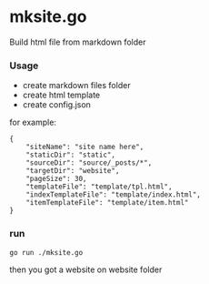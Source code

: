 # mksite.go
Build html file from markdown folder

### Usage


- create markdown files folder
- create html template
- create config.json

for example:

```text
{
    "siteName": "site name here",
    "staticDir": "static",
    "sourceDir": "source/_posts/*",
    "targetDir": "website",
    "pageSize": 30,
    "templateFile": "template/tpl.html",
    "indexTemplateFile": "template/index.html",
    "itemTemplateFile": "template/item.html"
}
```

### run 
```text
go run ./mksite.go
```

then you got a website on website folder

